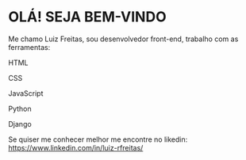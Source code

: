 # OLÁ! SEJA BEM-VINDO

Me chamo Luiz Freitas, sou desenvolvedor front-end, trabalho com as ferramentas:


HTML

CSS

JavaScript

Python

Django

Se quiser me conhecer melhor me encontre no likedin: https://www.linkedin.com/in/luiz-rfreitas/
